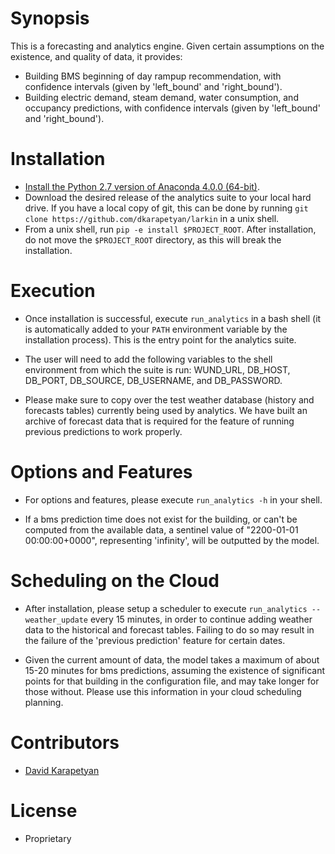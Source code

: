 # Synopsis

This is a forecasting and analytics engine.
Given certain assumptions on the existence, and quality of data, it provides:

* Building BMS beginning of day rampup recommendation, with confidence intervals 
  (given by 'left_bound' and 'right_bound').
* Building electric demand, steam demand, water consumption, and
  occupancy predictions, with confidence intervals (given by 'left_bound' and
  'right_bound').

# Installation

* [Install the Python 2.7 version of 
Anaconda 4.0.0 (64-bit)](https://www.continuum.io/downloads).
* Download the desired release of the analytics suite 
to your local hard drive. If you have a local copy of git, this can be
done by running `git clone https://github.com/dkarapetyan/larkin` in a unix
shell.
* From a unix shell, run `pip -e install $PROJECT_ROOT`. After installation,
do not move the `$PROJECT_ROOT` directory, as this will break the
installation.

# Execution

* Once installation is successful, execute `run_analytics` in a bash shell 
  (it is automatically added to your `PATH` environment variable 
  by the installation process). This is the entry point for the analytics
  suite.

* The user will need to add the following variables to the shell environment from which
  the suite is run: 
  WUND_URL, DB_HOST, DB_PORT, DB_SOURCE, DB_USERNAME, and DB_PASSWORD.
  
* Please make sure to copy over the test weather database (history and forecasts
  tables) currently being used
  by analytics. We have built an archive of forecast data that is required for
  the feature of running previous predictions to work properly.

# Options and Features

* For options and features, please execute `run_analytics -h`
  in your shell. 
 
* If a bms prediction time does not exist for the building, or can't be 
  computed from the available data, a sentinel
  value of "2200-01-01 00:00:00+0000", representing 'infinity', 
  will be outputted by the model. 


# Scheduling on the Cloud

* After installation, please setup a scheduler to
execute `run_analytics --weather_update`
every 15 minutes, in order to continue adding weather data to the historical
and forecast tables. Failing to do so may result in the failure of 
the 'previous prediction' feature for certain dates.

* Given the current amount of data, the model takes a maximum of 
about 15-20 minutes for bms predictions, assuming the existence of significant 
points for that building in the 
configuration file, and may take longer for those without. 
Please use this information in your cloud scheduling planning.

 
# Contributors

* [David Karapetyan](mailto:david.karapetyan@gmail.com)

# License

* Proprietary
